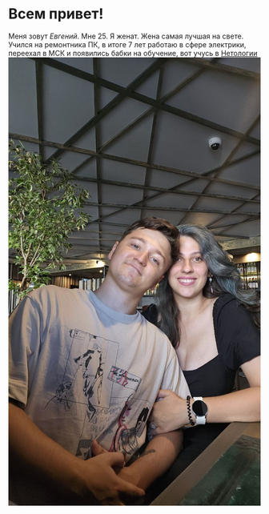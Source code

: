 # Всем привет!
Меня зовут *Евгений*. Мне 25. Я женат. Жена самая лучшая на свете.
Учился на ремонтника ПК, в итоге 7 лет работаю в сфере электрики, переехал в МСК и появились бабки на обучение, вот учусь в [Нетологии](https://netology.ru)
![Фото с женой](foto.jpg)
